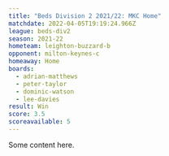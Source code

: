 ```yaml
---
title: "Beds Division 2 2021/22: MKC Home"
matchdate: 2022-04-05T19:19:24.966Z
league: beds-div2
season: 2021-22
hometeam: leighton-buzzard-b
opponent: milton-keynes-c
homeaway: Home
boards:
  - adrian-matthews
  - peter-taylor
  - dominic-watson
  - lee-davies
result: Win
score: 3.5
scoreavailable: 5
---
```


Some content here.